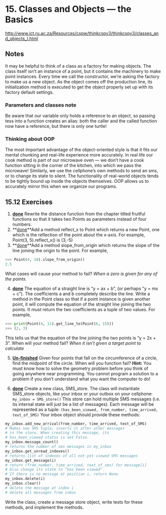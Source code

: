 # 15. Classes and Objects — the Basics

http://www.ict.ru.ac.za/Resources/cspw/thinkcspy3/thinkcspy3/classes_and_objects_I.html

## Notes
It may be helpful to think of a class as a factory for making objects. The class itself isn’t an instance of a point, 
but it contains the machinery to make point instances. Every time we call the constructor, we’re asking the factory 
to make us a new object. As the object comes off the production line, its initialization method is executed to get 
the object properly set up with its factory default settings.
### Parameters and classes note
Be aware that our variable only holds a reference to an object, so passing tess into a function creates an alias: 
both the caller and the called function now have a reference, but there is only one turtle!

### Thinking about OOP
The most important advantage of the object-oriented style is that it fits our mental chunking and real-life experience
more accurately. In real life our cook method is part of our microwave oven — we don’t have a cook function sitting 
in the corner of the kitchen, into which we pass the microwave! Similarly, we use the cellphone’s own methods to 
send an sms, or to change its state to silent. The functionality of real-world objects tends to be tightly bound 
up inside the objects themselves. OOP allows us to accurately mirror this when we organize our programs.

## 15.12 Exercises
1. **[done](https://github.com/ptsiampas/Exercises_Learning_Python3/blob/master/15._Classes%20and%20Objects_Basics/Exercise_15.12.1.py)** Rewrite the distance function from the chapter titled fruitful functions so that it takes
two Points as parameters instead of four numbers.
2. **[done](https://github.com/ptsiampas/Exercises_Learning_Python3/blob/master/15._Classes%20and%20Objects_Basics/Exercise_15.12.2.py)**Add a method reflect_x to Point which returns a new Point, one which is the reflection of the point about 
the x-axis. For example, Point(3, 5).reflect_x() is (3,-5)
3. **[done](https://github.com/ptsiampas/Exercises_Learning_Python3/blob/master/15._Classes%20and%20Objects_Basics/Exercise_15.12.3.py)**Add a method slope_from_origin which returns the slope of the line joining the
origin to the point. For example,
```python
>>> Point(4, 10).slope_from_origin()
2.5
```
What cases will cause your method to fail? _When a zero is given for any of the points._

4. **[done](https://github.com/ptsiampas/Exercises_Learning_Python3/blob/master/15._Classes%20and%20Objects_Basics/Exercise_15.12.4.py)** The equation of a straight line is “y = ax + b”, (or perhaps “y = mx + c”). The coefficients
a and b completely describe the line. Write a method in the Point class so that if a point
instance is given another point, it will compute the equation of the straight line joining
the two points. It must return the two coefficients as a tuple of two values. For example,
```python
>>> print(Point(4, 11).get_line_to(Point(6, 15)))
>>> (2, 3)
```
This tells us that the equation of the line joining the two points is “y = 2x + 3”. When
will your method fail? _When it isn't given a target point to calculate_

5. **[Un-finished](https://github.com/ptsiampas/Exercises_Learning_Python3/blob/master/15._Classes%20and%20Objects_Basics/Exercise_15.12.5.py)** Given four points that fall on the circumference of a circle, find the midpoint of the circle.
When will you function fail?
**Hint:** You must know how to solve the geometry problem before you think of going
anywhere near programming. You cannot program a solution to a problem if you don’t
understand what you want the computer to do!

6. **[done](https://github.com/ptsiampas/Exercises_Learning_Python3/blob/master/15._Classes%20and%20Objects_Basics/Exercise_15.12.6.py)** Create a new class, SMS_store. The class will instantiate SMS_store objects, like your
inbox or your outbox on your cellphone:
`my_inbox = SMS_store()`
This store can hold multiple SMS messages (i.e. its internal state will just be a list of
messages). Each message will be represented as a tuple:
`(has_been_viewed, from_number, time_arrived, text_of_SMS)`
Your inbox object should provide these methods:
```python
my_inbox.add_new_arrival(from_number, time_arrived, text_of_SMS)
# Makes new SMS tuple, inserts it after other messages
# in the store. When creating this message, its
# has_been_viewed status is set False.
my_inbox.message_count()
# returns the number of sms messages in my_inbox
my_inbox.get_unread_indexes()
# returns list of indexes of all not-yet-viewed SMS messages
my_inbox.get_message(i)
# return (from_number, time_arrived, text_of_sms) for message[i]
# Also change its state to "has been viewed".
# If there is no message at position i, return None
my_inbox.delete(i)
my_inbox.clear()
# delete the message at index i
# delete all messages from inbox
```
Write the class, create a message store object, write tests for these methods, and implement the methods.

